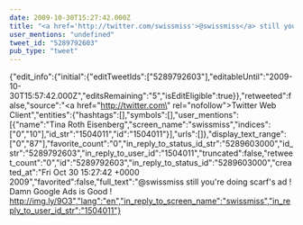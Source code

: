```yaml
---
date: 2009-10-30T15:27:42.000Z
title: "<a href='http://twitter.com/swissmiss'>@swissmiss</a> still you're doing scarf's ad ! Damn Google Ads is Good !  http://img.ly/9O3″"
user_mentions: "undefined"
tweet_id: "5289792603"
pub_type: "tweet"
---
```

{"edit_info":{"initial":{"editTweetIds":["5289792603"],"editableUntil":"2009-10-30T15:57:42.000Z","editsRemaining":"5","isEditEligible":true}},"retweeted":false,"source":"<a href=\"http://twitter.com\" rel=\"nofollow\">Twitter Web Client</a>","entities":{"hashtags":[],"symbols":[],"user_mentions":[{"name":"Tina Roth Eisenberg","screen_name":"swissmiss","indices":["0","10"],"id_str":"1504011","id":"1504011"}],"urls":[]},"display_text_range":["0","87"],"favorite_count":"0","in_reply_to_status_id_str":"5289603000","id_str":"5289792603","in_reply_to_user_id":"1504011","truncated":false,"retweet_count":"0","id":"5289792603","in_reply_to_status_id":"5289603000","created_at":"Fri Oct 30 15:27:42 +0000 2009","favorited":false,"full_text":"@swissmiss still you're doing scarf's ad ! Damn Google Ads is Good !  http://img.ly/9O3","lang":"en","in_reply_to_screen_name":"swissmiss","in_reply_to_user_id_str":"1504011"}
